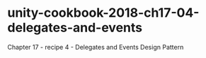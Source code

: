 # unity-cookbook-2018-ch17-04-delegates-and-events
Chapter 17 - recipe 4 - Delegates and Events Design Pattern
